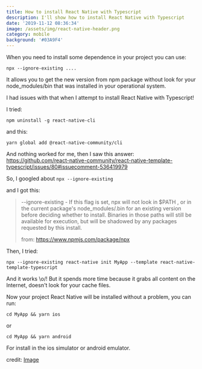 ```yaml
---
title: How to install React Native with Typescript
description: I'll show how to install React Native with Typescript
date: '2019-11-12 08:36:34'
image: /assets/img/react-native-header.png
category: mobile
background: '#03A9F4'
---
```

When you need to install some dependence in your project you can use:

```
npx --ignore-existing ....
```

It allows you to get the new version from npm package without look for your node_modules/bin that was installed in your operational system.

I had issues with that when I attempt to install React Native with Typescript! 

I tried:

```
npm uninstall -g react-native-cli
```

and this:

```
yarn global add @react-native-community/cli
```

And nothing worked for me, then I saw this answer:
<https://github.com/react-native-community/react-native-template-typescript/issues/80#issuecomment-536419979>

So, I googled about `npx --ignore-existing`

and I got this:

> \--ignore-existing - If this flag is set, npx will not look in $PATH , or in the current package's node_modules/.bin for an existing version before deciding whether to install. Binaries in those paths will still be available for execution, but will be shadowed by any packages requested by this install.
>
> from: https://www.npmjs.com/package/npx

Then, I tried:

```
npx --ignore-existing react-native init MyApp --template react-native-template-typescript
```

And it works \o/! But it spends more time because it grabs all content on the Internet, doesn't look for your cache files.

Now your project React Native will be installed without a problem, you can run:

```
cd MyApp && yarn ios 
```

or

```
cd MyApp && yarn android 
```

For install in the ios simulator or android emulator.

credit: [Image](https://medium.com/reactbrasil/quais-desafios-vou-enfrentar-ao-come%C3%A7ar-um-app-com-react-native-a456db89c081)
